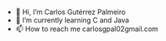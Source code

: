 - 👋 Hi, I’m Carlos Gutérrez Palmeiro
- 🌱 I’m currently learning C and Java
- 📫 How to reach me carlosgpal02gmail.com

